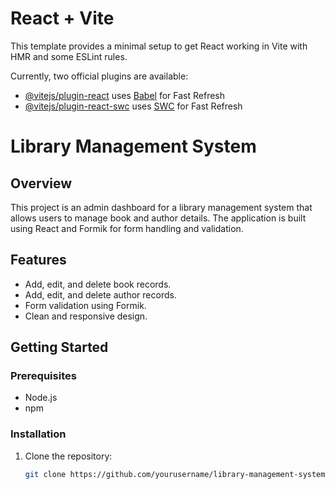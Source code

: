 # React + Vite

This template provides a minimal setup to get React working in Vite with HMR and some ESLint rules.

Currently, two official plugins are available:

- [@vitejs/plugin-react](https://github.com/vitejs/vite-plugin-react/blob/main/packages/plugin-react/README.md) uses [Babel](https://babeljs.io/) for Fast Refresh
- [@vitejs/plugin-react-swc](https://github.com/vitejs/vite-plugin-react-swc) uses [SWC](https://swc.rs/) for Fast Refresh



# Library Management System

## Overview

This project is an admin dashboard for a library management system that allows users to manage book and author details. The application is built using React and Formik for form handling and validation.

## Features

- Add, edit, and delete book records.
- Add, edit, and delete author records.
- Form validation using Formik.
- Clean and responsive design.

## Getting Started

### Prerequisites

- Node.js
- npm

### Installation

1. Clone the repository:

   ```bash
   git clone https://github.com/yourusername/library-management-system.git
